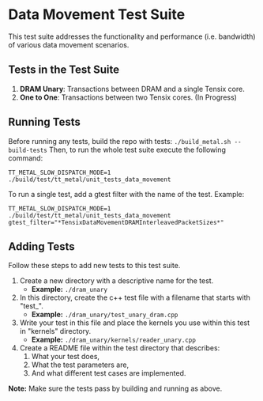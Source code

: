 # Data Movement Test Suite

This test suite addresses the functionality and performance (i.e. bandwidth) of various data movement scenarios.

## Tests in the Test Suite
1. **DRAM Unary**: Transactions between DRAM and a single Tensix core.
2. **One to One**: Transactions between two Tensix cores. (In Progress)

## Running Tests
Before running any tests, build the repo with tests: ```./build_metal.sh --build-tests```
Then, to run the whole test suite execute the following command:
```
TT_METAL_SLOW_DISPATCH_MODE=1 ./build/test/tt_metal/unit_tests_data_movement
```

To run a single test, add a gtest filter with the name of the test. Example:
```
TT_METAL_SLOW_DISPATCH_MODE=1 ./build/test/tt_metal/unit_tests_data_movement gtest_filter="*TensixDataMovementDRAMInterleavedPacketSizes*"
```

## Adding Tests
Follow these steps to add new tests to this test suite.

1. Create a new directory with a descriptive name for the test.
    - **Example:** `./dram_unary`
2. In this directory, create the c++ test file with a filename that starts with "test_".
    - **Example:** `./dram_unary/test_unary_dram.cpp`
3. Write your test in this file and place the kernels you use within this test in "kernels" directory.
    - **Example:** `./dram_unary/kernels/reader_unary.cpp`
4. Create a README file within the test directory that describes:
    1. What your test does,
    2. What the test parameters are,
    3. And what different test cases are implemented.

**Note:** Make sure the tests pass by building and running as above.
